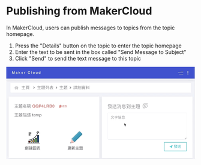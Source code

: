 # Publishing from MakerCloud
In MakerCloud, users can publish messages to topics from the topic homepage.

1. Press the "Details" button on the topic to enter the topic homepage
2. Enter the text to be sent in the box called "Send Message to Subject"
3. Click "Send" to send the text message to this topic

![img_1.gif](img/img_1.gif)
